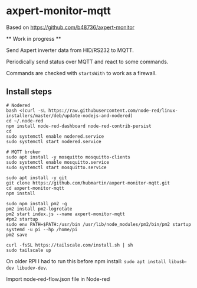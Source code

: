 # axpert-monitor-mqtt

Based on https://github.com/b48736/axpert-monitor

** Work in progress **

Send Axpert inverter data from HID/RS232 to MQTT.

Periodically send status over MQTT and react to some commands.

Commands are checked with `startsWith` to work as a firewall.

## Install steps

```
# Nodered
bash <(curl -sL https://raw.githubusercontent.com/node-red/linux-installers/master/deb/update-nodejs-and-nodered)
cd ~/.node-red
npm install node-red-dashboard node-red-contrib-persist
cd
sudo systemctl enable nodered.service
sudo systemctl start nodered.service

# MQTT broker
sudo apt install -y mosquitto mosquitto-clients
sudo systemctl enable mosquitto.service
sudo systemctl start mosquitto.service

sudo apt install -y git
git clone https://github.com/hubmartin/axpert-monitor-mqtt.git
cd axpert-monitor-mqtt
npm install

sudo npm install pm2 -g
pm2 install pm2-logrotate
pm2 start index.js --name axpert-monitor-mqtt
#pm2 startup
sudo env PATH=$PATH:/usr/bin /usr/lib/node_modules/pm2/bin/pm2 startup systemd -u pi --hp /home/pi
pm2 save

curl -fsSL https://tailscale.com/install.sh | sh
sudo tailscale up
```
On older RPI I had to run this before npm install: `sudo apt install libusb-dev libudev-dev`.

Import node-red-flow.json file in Node-red

